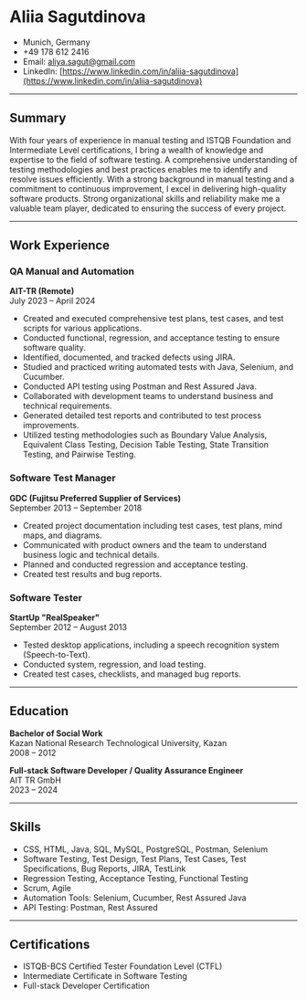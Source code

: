 # Aliia Sagutdinova  
- Munich, Germany  
- +49 178 612 2416  
- Email: [aliya.sagut@gmail.com](mailto:aliya.sagut@gmail.com)  
- LinkedIn: [https://www.linkedin.com/in/aliia-sagutdinova](https://www.linkedin.com/in/aliia-sagutdinova) 

---


## Summary  
With four years of experience in manual testing and ISTQB Foundation and Intermediate Level certifications, I bring a wealth of knowledge and expertise to the field of software testing. A comprehensive understanding of testing methodologies and best practices enables me to identify and resolve issues efficiently. With a strong background in manual testing and a commitment to continuous improvement, I excel in delivering high-quality software products. Strong organizational skills and reliability make me a valuable team player, dedicated to ensuring the success of every project.

---

## Work Experience  

### QA Manual and Automation  
**AIT-TR (Remote)**  
July 2023 – April 2024  
- Created and executed comprehensive test plans, test cases, and test scripts for various applications.
- Conducted functional, regression, and acceptance testing to ensure software quality.
- Identified, documented, and tracked defects using JIRA.
- Studied and practiced writing automated tests with Java, Selenium, and Cucumber.
- Conducted API testing using Postman and Rest Assured Java.
- Collaborated with development teams to understand business and technical requirements.
- Generated detailed test reports and contributed to test process improvements.
- Utilized testing methodologies such as Boundary Value Analysis, Equivalent Class Testing, Decision Table Testing, State Transition Testing, and Pairwise Testing.

### Software Test Manager  
**GDC (Fujitsu Preferred Supplier of Services)**  
September 2013 – September 2018  
- Created project documentation including test cases, test plans, mind maps, and diagrams.
- Communicated with product owners and the team to understand business logic and technical details.
- Planned and conducted regression and acceptance testing.
- Created test results and bug reports.

### Software Tester  
**StartUp "RealSpeaker"**  
September 2012 – August 2013  
- Tested desktop applications, including a speech recognition system (Speech-to-Text).
- Conducted system, regression, and load testing.
- Created test cases, checklists, and managed bug reports.

---

## Education  

**Bachelor of Social Work**  
Kazan National Research Technological University, Kazan  
2008 – 2012

**Full-stack Software Developer / Quality Assurance Engineer**  
AIT TR GmbH  
2023 – 2024  

---

## Skills  
- CSS, HTML, Java, SQL, MySQL, PostgreSQL, Postman, Selenium
- Software Testing, Test Design, Test Plans, Test Cases, Test Specifications, Bug Reports, JIRA, TestLink
- Regression Testing, Acceptance Testing, Functional Testing
- Scrum, Agile
- Automation Tools: Selenium, Cucumber, Rest Assured Java
- API Testing: Postman, Rest Assured

---

## Certifications  
- ISTQB-BCS Certified Tester Foundation Level (CTFL)
- Intermediate Certificate in Software Testing
- Full-stack Developer Certification
 

